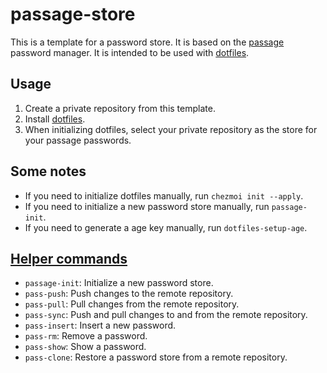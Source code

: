 # passage-store

This is a template for a password store. It is based on the [passage](https://github.com/FiloSottile/passage) password manager. It is intended to be used with [dotfiles](https://github.com/entelecheia/dotfiles).

## Usage

1. Create a private repository from this template.
2. Install [dotfiles](https://github.com/entelecheia/dotfiles).
3. When initializing dotfiles, select your private repository as the store for your passage passwords.

## Some notes

- If you need to initialize dotfiles manually, run `chezmoi init --apply`.
- If you need to initialize a new password store manually, run `passage-init`.
- If you need to generate a age key manually, run `dotfiles-setup-age`.

## [Helper commands](https://dotfiles.entelecheia.ai/usage/)

- `passage-init`: Initialize a new password store.
- `pass-push`: Push changes to the remote repository.
- `pass-pull`: Pull changes from the remote repository.
- `pass-sync`: Push and pull changes to and from the remote repository.
- `pass-insert`: Insert a new password.
- `pass-rm`: Remove a password.
- `pass-show`: Show a password.
- `pass-clone`: Restore a password store from a remote repository.
  
